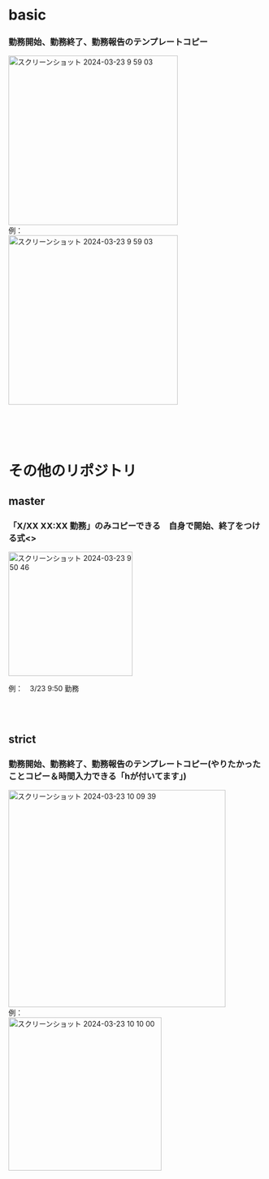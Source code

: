 # basic
### 勤務開始、勤務終了、勤務報告のテンプレートコピー
<img width="333" alt="スクリーンショット 2024-03-23 9 59 03" src="https://github.com/Ktjm-555/timeCopy/assets/102650893/bb73641b-ab54-4016-993f-bed1c478c9e3">

<br>
例：<br>
<img width="333" alt="スクリーンショット 2024-03-23 9 59 03" src="https://github.com/Ktjm-555/timeCopy/assets/102650893/46e3085d-778e-405e-9979-81f6ea9c8050">


<br>
<br>
<br>
<br>
<br>

# その他のリポジトリ
## master
### 「X/XX XX:XX 勤務」のみコピーできる　自身で開始、終了をつける式<>
<img width="244" alt="スクリーンショット 2024-03-23 9 50 46" src="https://github.com/Ktjm-555/timeCopy/assets/102650893/07cc3c43-36bd-4a46-9276-02d21e609739"><br>

例：　3/23 9:50 勤務

<br>
<br>

## strict
### 勤務開始、勤務終了、勤務報告のテンプレートコピー(やりたかったことコピー＆時間入力できる「hが付いてます」)
<img width="427" alt="スクリーンショット 2024-03-23 10 09 39" src="https://github.com/Ktjm-555/timeCopy/assets/102650893/e0a1501b-7968-44af-988b-c7924766c89d">



<br>
例：<br>
<img width="301" alt="スクリーンショット 2024-03-23 10 10 00" src="https://github.com/Ktjm-555/timeCopy/assets/102650893/464a19db-9aad-447d-85ab-e2de9bd68b42">
